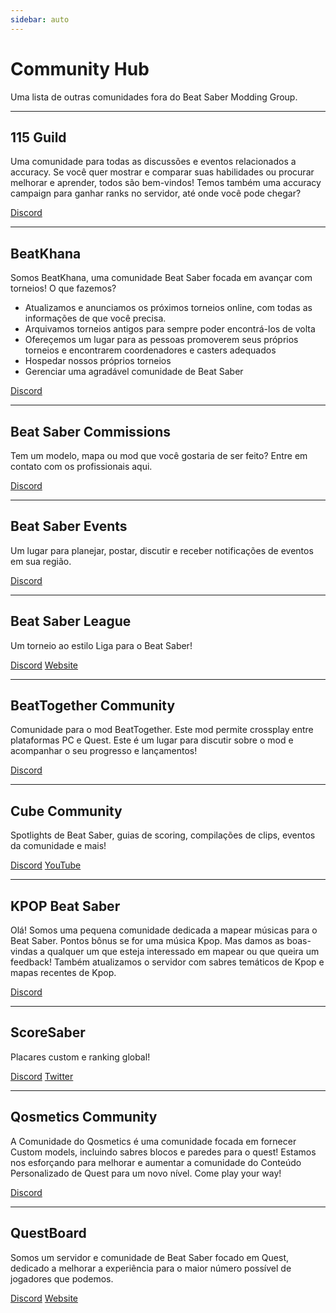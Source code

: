 ```yaml
---
sidebar: auto
---
```


# Community Hub

Uma lista de outras comunidades fora do Beat Saber Modding Group.

---

## 115 Guild

Uma comunidade para todas as discussões e eventos relacionados a accuracy. Se você quer mostrar e comparar suas habilidades ou procurar melhorar e aprender, todos são bem-vindos! Temos também uma accuracy campaign para ganhar ranks no servidor, até onde você pode chegar?

[Discord](https://discord.gg/j8m8cxr)

---

## BeatKhana

Somos BeatKhana, uma comunidade Beat Saber focada em avançar com torneios! O que fazemos?
- Atualizamos e anunciamos os próximos torneios online, com todas as informações de que você precisa.
- Arquivamos torneios antigos para sempre poder encontrá-los de volta
- Ofereçemos um lugar para as pessoas promoverem seus próprios torneios e encontrarem coordenadores e casters adequados
- Hospedar nossos próprios torneios
- Gerenciar uma agradável comunidade de Beat Saber

[Discord](https://discord.gg/5NjfSAC)

---

## Beat Saber Commissions

Tem um modelo, mapa ou mod que você gostaria de ser feito? Entre em contato com os profissionais aqui.

[Discord](https://discord.gg/4RbcH5G)

---

## Beat Saber Events

Um lugar para planejar, postar, discutir e receber notificações de eventos em sua região.

[Discord](https://discord.gg/q92brWG)

---

## Beat Saber League

Um torneio ao estilo Liga para o Beat Saber!

[Discord](https://discord.gg/nFJDVqS) [Website](https://beatsaberleague.com/)

---

## BeatTogether Community

Comunidade para o mod BeatTogether. Este mod permite crossplay entre plataformas PC e Quest. Este é um lugar para discutir sobre o mod e acompanhar o seu progresso e lançamentos!

[Discord](https://discord.com/invite/gezGrFG4tz)

---

## Cube Community

Spotlights de Beat Saber, guias de scoring, compilações de clips, eventos da comunidade e mais!

[Discord](https://discord.gg/dwe8mbC) [YouTube](https://youtube.com/CubeCommunity)

---

## KPOP Beat Saber

Olá! Somos uma pequena comunidade dedicada a mapear músicas para o Beat Saber. Pontos bônus se for uma música Kpop. Mas damos as boas-vindas a qualquer um que esteja interessado em mapear ou que queira um feedback! Também atualizamos o servidor com sabres temáticos de Kpop e mapas recentes de Kpop.

[Discord](https://discord.gg/c9uHGYP)

---

## ScoreSaber

Placares custom e ranking global!

[Discord](https://discord.gg/WpuDMwU) [Twitter](https://twitter.com/scoresaber)

---

## Qosmetics Community

A Comunidade do Qosmetics é uma comunidade focada em fornecer Custom models, incluindo sabres blocos e paredes para o quest! Estamos nos esforçando para melhorar e aumentar a comunidade do Conteúdo Personalizado de Quest para um novo nível. Come play your way!

[Discord](https://discord.gg/NXnPYEh)

---

## QuestBoard

Somos um servidor e comunidade de Beat Saber focado em Quest, dedicado a melhorar a experiência para o maior número possível de jogadores que podemos.

[Discord](https://discord.gg/d6DyW9v) [Website](https://www.questmodding.com/)
